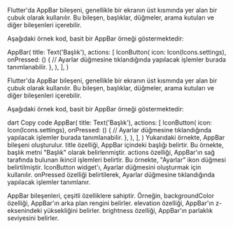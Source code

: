 Flutter'da AppBar bileşeni, genellikle bir ekranın üst kısmında yer alan bir çubuk olarak kullanılır. Bu bileşen, başlıklar, düğmeler, arama kutuları ve diğer bileşenleri içerebilir.

Aşağıdaki örnek kod, basit bir AppBar örneği göstermektedir:

AppBar(
  title: Text('Başlık'),
  actions: [
    IconButton(
      icon: Icon(Icons.settings),
      onPressed: () {
        // Ayarlar düğmesine tıklandığında yapılacak işlemler burada tanımlanabilir.
      },
    ),
  ],
)

Flutter'da AppBar bileşeni, genellikle bir ekranın üst kısmında yer alan bir çubuk olarak kullanılır. Bu bileşen, başlıklar, düğmeler, arama kutuları ve diğer bileşenleri içerebilir.

Aşağıdaki örnek kod, basit bir AppBar örneği göstermektedir:

dart
Copy code
AppBar(
  title: Text('Başlık'),
  actions: [
    IconButton(
      icon: Icon(Icons.settings),
      onPressed: () {
        // Ayarlar düğmesine tıklandığında yapılacak işlemler burada tanımlanabilir.
      },
    ),
  ],
)
Yukarıdaki örnekte, AppBar bileşeni oluşturulur. title özelliği, AppBar içindeki başlığı belirtir. Bu örnekte, başlık metni "Başlık" olarak belirlenmiştir. actions özelliği, AppBar'ın sağ tarafında bulunan ikincil işlemleri belirtir. Bu örnekte, "Ayarlar" ikon düğmesi belirtilmiştir. IconButton widget'ı, Ayarlar düğmesini oluşturmak için kullanılır. onPressed özelliği belirtilerek, Ayarlar düğmesine tıklandığında yapılacak işlemler tanımlanır.

AppBar bileşenleri, çeşitli özelliklere sahiptir. Örneğin, backgroundColor özelliği, AppBar'ın arka plan rengini belirler. elevation özelliği, AppBar'ın z-eksenindeki yüksekliğini belirler. brightness özelliği, AppBar'ın parlaklık seviyesini belirler.
